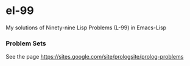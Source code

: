 # el-99
My solutions of Ninety-nine Lisp Problems (L-99) in Emacs-Lisp

### Problem Sets
See the page https://sites.google.com/site/prologsite/prolog-problems
